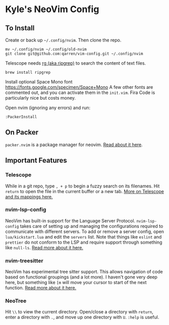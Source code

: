 # Kyle's NeoVim Config

## To Install

Create or back up `~/.config/nvim`. Then clone the repo.

    mv ~/.config/nvim ~/.config/old-nvim
    git clone git@github.com:qarren/vim-config.git ~/.config/nvim

Telescope needs [rg (aka ripgrep)](https://github.com/BurntSushi/ripgrep) to search the content of text files. 

    brew install ripgrep

Install optional Space Mono font https://fonts.google.com/specimen/Space+Mono
A few other fonts are commented out, and you can activate them in the `init.vim`. Fira Code is particularly nice but costs money.

Open nvim (ignoring any errors) and run:

    :PackerInstall


## On Packer 

`packer.nvim` is a package manager for neovim. [Read about it here](https://github.com/wbthomason/packer.nvim).


## Important Features

### Telescope

While in a git repo, type `, + p` to begin a fuzzy search on its filenames. Hit `return` to open the file in the current buffer or a new tab. [More on Telescope and its mappings here.](https://github.com/nvim-telescope/telescope.nvim)

### nvim-lsp-config 

NeoVim has built-in support for the Language Server Protocol. `nvim-lsp-config` takes care of setting up and managing the configurations required to communicate with different servers. To add or remove a server config, open `lua/kickstart.lua` and edit the `servers` list. Note that things like `eslint` and `prettier` do not conform to the LSP and require support through something like `null-ls`. [Read more about it here.](https://github.com/neovim/nvim-lspconfig) 

### nvim-treesitter

NeoVim has experimental tree sitter support. This allows navigation of code based on functional groupings (and a lot more). I haven't gone very deep here, but something like `[m` will move your cursor to start of the next function. [Read more about it here.](https://github.com/nvim-treesitter/nvim-treesitter)

### NeoTree

Hit `\\` to view the current directory. Open/close a directory with `return`, enter a directory with `.`, and move up one directory with `U`. `:help` is useful.
